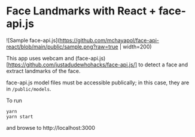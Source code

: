 # Face Landmarks with React + face-api.js
![Sample face-api.js](https://github.com/mchayapol/face-api-react/blob/main/public/sample.png?raw=true | width=200)

This app uses webcam and (face-api.js)[https://github.com/justadudewhohacks/face-api.js/] to detect a face and extract landmarks of the face.

face-api.js model files must be accessible publically; in this case, they are in `/public/models`.

To run
```
yarn
yarn start
```
and browse to http://localhost:3000